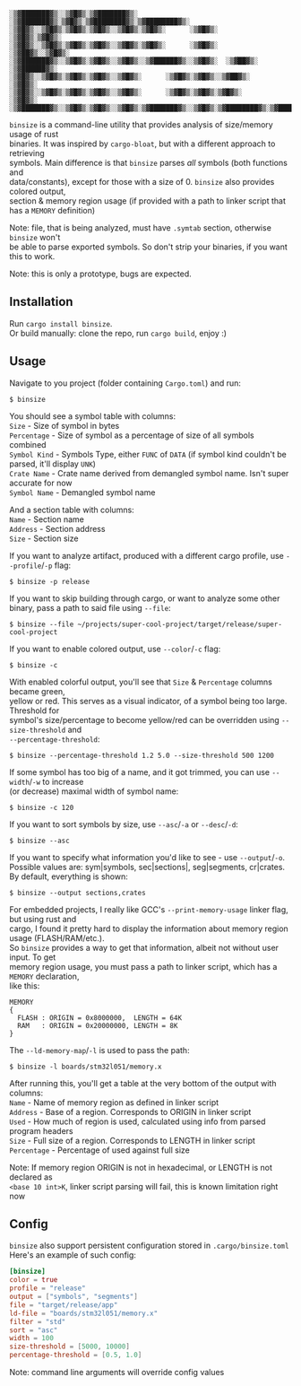 ```
░▒▓███████▓▒░░▒▓█▓▒░▒▓███████▓▒░ ░▒▓███████▓▒░▒▓█▓▒░▒▓████████▓▒░▒▓████████▓▒░ 
░▒▓█▓▒░░▒▓█▓▒░▒▓█▓▒░▒▓█▓▒░░▒▓█▓▒░▒▓█▓▒░      ░▒▓█▓▒░      ░▒▓█▓▒░▒▓█▓▒░        
░▒▓█▓▒░░▒▓█▓▒░▒▓█▓▒░▒▓█▓▒░░▒▓█▓▒░▒▓█▓▒░      ░▒▓█▓▒░    ░▒▓██▓▒░░▒▓█▓▒░        
░▒▓███████▓▒░░▒▓█▓▒░▒▓█▓▒░░▒▓█▓▒░░▒▓██████▓▒░░▒▓█▓▒░  ░▒▓██▓▒░  ░▒▓██████▓▒░   
░▒▓█▓▒░░▒▓█▓▒░▒▓█▓▒░▒▓█▓▒░░▒▓█▓▒░      ░▒▓█▓▒░▒▓█▓▒░░▒▓██▓▒░    ░▒▓█▓▒░        
░▒▓█▓▒░░▒▓█▓▒░▒▓█▓▒░▒▓█▓▒░░▒▓█▓▒░      ░▒▓█▓▒░▒▓█▓▒░▒▓█▓▒░      ░▒▓█▓▒░        
░▒▓███████▓▒░░▒▓█▓▒░▒▓█▓▒░░▒▓█▓▒░▒▓███████▓▒░░▒▓█▓▒░▒▓████████▓▒░▒▓████████▓▒░ 
```

`binsize` is a command-line utility that provides analysis of size/memory usage of rust  
binaries. It was inspired by `cargo-bloat`, but with a different approach to retrieving  
symbols. Main difference is that `binsize` parses *all* symbols (both functions and  
data/constants), except for those with a size of 0. `binsize` also provides colored output,  
section & memory region usage (if provided with a path to linker script that has a `MEMORY` definition)  

Note: file, that is being analyzed, must have `.symtab` section, otherwise `binsize` won't  
be able to parse exported symbols. So don't strip your binaries, if you want this to work.  

Note: this is only a prototype, bugs are expected.  

## Installation

Run `cargo install binsize`.  
Or build manually: clone the repo, run `cargo build`, enjoy :)  

## Usage

Navigate to you project (folder containing `Cargo.toml`) and run:  

```shell
$ binsize
```

You should see a symbol table with columns:  
`Size`        - Size of symbol in bytes  
`Percentage`  - Size of symbol as a percentage of size of all symbols combined  
`Symbol Kind` - Symbols Type, either `FUNC` of `DATA` (if symbol kind couldn't be parsed, it'll display `UNK`)  
`Crate Name`  - Crate name derived from demangled symbol name. Isn't super accurate for now  
`Symbol Name` - Demangled symbol name  

And a section table with columns:  
`Name`    - Section name  
`Address` - Section address  
`Size`    - Section size  

If you want to analyze artifact, produced with a different cargo profile, use `--profile`/`-p`
flag:  

```shell
$ binsize -p release
```

If you want to skip building through cargo, or want to analyze some other binary, pass a path
to said file using `--file`:  

```shell
$ binsize --file ~/projects/super-cool-project/target/release/super-cool-project
```

If you want to enable colored output, use `--color`/`-c` flag:  

```shell
$ binsize -c
```

With enabled colorful output, you'll see that `Size` & `Percentage` columns became green,  
yellow or red. This serves as a visual indicator, of a symbol being too large. Threshold for  
symbol's size/percentage to become yellow/red can be overridden using `--size-threshold` and  
`--percentage-threshold`:

```shell
$ binsize --percentage-threshold 1.2 5.0 --size-threshold 500 1200
```

If some symbol has too big of a name, and it got trimmed, you can use `--width`/`-w` to increase  
(or decrease) maximal width of symbol name:  

```shell
$ binsize -c 120
```

If you want to sort symbols by size, use `--asc`/`-a` or `--desc`/`-d`:  

```shell
$ binsize --asc
```

If you want to specify what information you'd like to see - use `--output`/`-o`.  
Possible values are: sym|symbols, sec|sections|, seg|segments, cr|crates. By default, everything is shown:  

```shell
$ binsize --output sections,crates
```

For embedded projects, I really like GCC's `--print-memory-usage` linker flag, but using rust and  
cargo, I found it pretty hard to display the information about memory region usage (FLASH/RAM/etc.).  
So `binsize` provides a way to get that information, albeit not without user input. To get  
memory region usage, you must pass a path to linker script, which has a `MEMORY` declaration,  
like this:  

```ld
MEMORY
{
  FLASH : ORIGIN = 0x8000000,  LENGTH = 64K
  RAM   : ORIGIN = 0x20000000, LENGTH = 8K
}
```

The `--ld-memory-map`/`-l` is used to pass the path:  

```shell
$ binsize -l boards/stm32l051/memory.x
```

After running this, you'll get a table at the very bottom of the output with columns:  
`Name`       - Name of memory region as defined in linker script  
`Address`    - Base of a region. Corresponds to ORIGIN in linker script  
`Used`       - How much of region is used, calculated using info from parsed program headers  
`Size`       - Full size of a region. Corresponds to LENGTH in linker script  
`Percentage` - Percentage of used against full size  

Note: If memory region ORIGIN is not in hexadecimal, or LENGTH is not declared as  
`<base 10 int>K`, linker script parsing will fail, this is known limitation right now  

## Config

`binsize` also support persistent configuration stored in `.cargo/binsize.toml`  
Here's an example of such config:  

```toml
[binsize]
color = true
profile = "release"
output = ["symbols", "segments"]
file = "target/release/app"
ld-file = "boards/stm32l051/memory.x"
filter = "std"
sort = "asc"
width = 100
size-threshold = [5000, 10000]
percentage-threshold = [0.5, 1.0]
```

Note: command line arguments will override config values  
